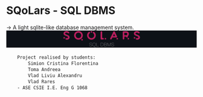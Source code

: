 # SQoLars - SQL DBMS
   -> A light sqlite-like database management system.
![alt text](https://github.com/SQoLars/DBMS-OLD/blob/main/banner%20thin.png?raw=true)
```
    Project realised by students:
        Simion Cristina Florentina
        Toma Andreea
        Vlad Liviu Alexandru
        Vlad Rares
	- ASE CSIE I.E. Eng G 1068
```
